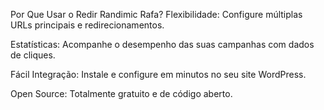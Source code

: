 Por Que Usar o Redir Randimic Rafa?
Flexibilidade: Configure múltiplas URLs principais e redirecionamentos.

Estatísticas: Acompanhe o desempenho das suas campanhas com dados de cliques.

Fácil Integração: Instale e configure em minutos no seu site WordPress.

Open Source: Totalmente gratuito e de código aberto.

